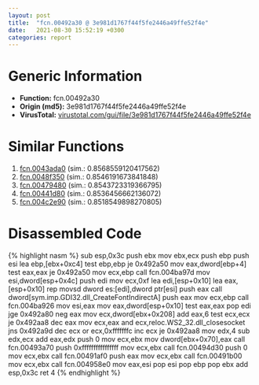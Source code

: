 ```yaml
---
layout: post
title:  "fcn.00492a30 @ 3e981d1767f44f5fe2446a49ffe52f4e"
date:   2021-08-30 15:52:19 +0300
categories: report
---
```


# Generic Information
- **Function:** fcn.00492a30
- **Origin (md5):** 3e981d1767f44f5fe2446a49ffe52f4e
- **VirusTotal:** [virustotal.com/gui/file/3e981d1767f44f5fe2446a49ffe52f4e][virustotal_ref]



# Similar Functions

1. [fcn.0043ada0][similar_1_ref] (sim.: 0.8568559120417562)
2. [fcn.0048f350][similar_2_ref] (sim.: 0.8546191673841848)
3. [fcn.00479480][similar_3_ref] (sim.: 0.8543723319366795)
4. [fcn.00441d80][similar_4_ref] (sim.: 0.8536456662136072)
5. [fcn.004c2e90][similar_5_ref] (sim.: 0.8518549898270805)


# Disassembled Code

{% highlight nasm %}
sub esp,0x3c
push ebx
mov ebx,ecx
push ebp
push esi
lea ebp,[ebx+0xc4]
test ebp,ebp
je 0x492a50
mov eax,dword[ebp+4]
test eax,eax
je 0x492a50
mov ecx,ebp
call fcn.004ba97d
mov esi,dword[esp+0x4c]
push edi
mov ecx,0xf
lea edi,[esp+0x10]
lea eax,[esp+0x10]
rep movsd dword es:[edi],dword ptr[esi]
push eax
call dword[sym.imp.GDI32.dll_CreateFontIndirectA]
push eax
mov ecx,ebp
call fcn.004ba926
mov esi,eax
mov eax,dword[esp+0x10]
test eax,eax
pop edi
jge 0x492a80
neg eax
mov ecx,dword[ebx+0x208]
add eax,6
test ecx,ecx
je 0x492aa8
dec eax
mov ecx,eax
and ecx,reloc.WS2_32.dll_closesocket
jns 0x492a9d
dec ecx
or ecx,0xfffffffc
inc ecx
je 0x492aa8
mov edx,4
sub edx,ecx
add eax,edx
push 0
mov ecx,ebx
mov dword[ebx+0x70],eax
call fcn.00493a70
push 0xffffffffffffffff
mov ecx,ebx
call fcn.00494d30
push 0
mov ecx,ebx
call fcn.00491af0
push eax
mov ecx,ebx
call fcn.00491b00
mov ecx,ebx
call fcn.004958e0
mov eax,esi
pop esi
pop ebp
pop ebx
add esp,0x3c
ret 4
{% endhighlight %}


[similar_1_ref]: /report/fcn.0043ada0@3e981d1767f44f5fe2446a49ffe52f4e
[similar_2_ref]: /report/fcn.0048f350@3e981d1767f44f5fe2446a49ffe52f4e
[similar_3_ref]: /report/fcn.00479480@4fe6510221c33bf023f6abed461fc13f
[similar_4_ref]: /report/fcn.00441d80@4fe6510221c33bf023f6abed461fc13f
[similar_5_ref]: /report/fcn.004c2e90@279a61b1e76da49531f1f16fd1102a2d
[virustotal_ref]: https://www.virustotal.com/gui/file/3e981d1767f44f5fe2446a49ffe52f4e